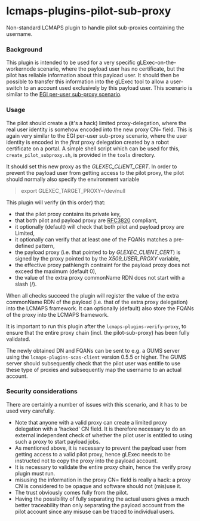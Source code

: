 # lcmaps-plugins-pilot-sub-proxy
Non-standard LCMAPS plugin to handle pilot sub-proxies containing the username.

### Background
This plugin is intended to be used for a very specific gLExec-on-the-workernode
scenario, where the payload user has no certificate, but the pilot has reliable
information about this payload user. It should then be possible to transfer this
information into the gLExec tool to allow a user-switch to an account used
exclusively by this payload user.
This scenario is similar to the [EGI per-user sub-proxy
scenario](https://wiki.egi.eu/wiki/Fedcloud-tf:WorkGroups:Federated_AAI:per-user_sub-proxy).

### Usage
The pilot should create a (it's a hack) limited proxy-delegation, where the real
user identity is somehow encoded into the new proxy CN= field. This is again
very similar to the EGI per-user sub-proxy scenario, where the user identity is
encoded in the _first_ proxy delegation created by a robot certificate on a
portal.
A simple shell script which can be used for this, ```create_pilot_subproxy.sh```,
is provided in the ```tools``` directory.

It should set this new proxy as the _GLEXEC_CLIENT_CERT_. In order to prevent
the payload user from getting access to the pilot proxy, the pilot should
normally also specify the environment variable
> export GLEXEC_TARGET_PROXY=/dev/null

This plugin will verify (in this order) that:
* that the pilot proxy contains its private key,
* that both pilot and payload proxy are
[RFC3820](http://tools.ietf.org/html/rfc3820) compliant,
* it optionally (default) will check that both pilot and payload proxy are
Limited,
* it optionally can verify that at least one of the FQANs matches a pre-defined
pattern,
* the payload proxy (i.e. that pointed to by _GLEXEC_CLIENT_CERT_) is signed by
the proxy pointed to by the _X509_USER_PROXY_ variable,
* the effective proxy pathlength contraint for the payload proxy does not exceed
the maximum (default 0),
* the value of the extra proxy commonName RDN does not start with a slash (/).

When all checks succeed the plugin will register the value of the extra
commonName RDN of the payload (i.e. that of the extra proxy delegation) into the
LCMAPS framework. It can optionally (default) also store the FQANs of the proxy
into the LCMAPS framework.

It is important to run this plugin after the ```lcmaps-plugins-verify-proxy```,
to ensure that the entire proxy chain (incl. the pilot-sub-proxy) has been fully
validated.

The newly obtained DN and FQANs can be sent to e.g. a GUMS server using the
```lcmaps-plugins-scas-client``` version 0.5.5 or higher. The GUMS server should
subsequently check that the pilot user was entitle to use these type of proxies
and subsequently map the username to an actual account.

### Security considerations
There are certainly a number of issues with this scenario, and it has to be used
very carefully.
+ Note that anyone with a valid proxy can create a limited proxy delegation with
a 'hacked' CN field. It is therefore necessary to do an external independent
check of whether the pilot user is entitled to using such a proxy to start
payload jobs.
+ As mentioned above, it is necessary to prevent the payload user from getting
access to a valid pilot proxy, hence gLExec needs to be instructed not to copy
the proxy into the payload account.
+ It is necessary to validate the entire proxy chain, hence the verify proxy
plugin must run.
+ misusing the information in the proxy CN= field is really a hack: a proxy CN
is considered to be opaque and software should not (mis)use it.
+ The trust obviously comes fully from the pilot.
+ Having the possibility of fully separating the actual users gives a much better traceability than only separating the payload account from the pilot account since any misuse can be traced to individual users.

